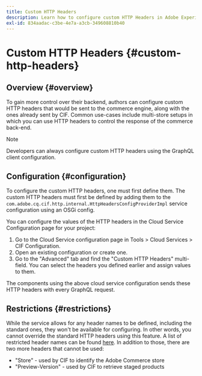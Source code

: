 ```yaml
---
title: Custom HTTP Headers
description: Learn how to configure custom HTTP Headers in Adobe Experience Manager Commerce.
exl-id: 834aadac-c3be-4e7a-a3cb-349608810b40
---
```

# Custom HTTP Headers {#custom-http-headers}

## Overview {#overview}

To gain more control over their backend, authors can configure custom HTTP headers that would be sent to the commerce engine, along with the ones already sent by CIF. Common use-cases include multi-store setups in which you can use HTTP headers to control the response of the commerce back-end.

>[!NOTE]
>
>Developers can always configure custom HTTP headers using the GraphQL client configuration.
>

## Configuration {#configuration}

To configure the custom HTTP headers, one must first define them. The custom HTTP headers must first be defined by adding them to the `com.adobe.cq.cif.http.internal.HttpHeadersConfigProviderImpl` service configuration using an OSGi config.

You can configure the values of the HTTP headers in the Cloud Service Configuration page for your project:

1. Go to the Cloud Service configuration page in Tools > Cloud Services > CIF Configuration.
1. Open an existing configuration or create one.
1. Go to the "Advanced" tab and find the "Custom HTTP Headers" multi-field. You can select the headers you defined earlier and assign values to them.

The components using the above cloud service configuration sends these HTTP headers with every GraphQL request.

## Restrictions {#restrictions}

While the service allows for any header names to be defined, including the standard ones, they won't be available for configuring. In other words, you cannot override the standard HTTP headers using this feature. A list of restricted header names can be found [here](https://developer.mozilla.org/en-US/docs/Web/HTTP/Headers). In addition to those, there are two more headers that cannot be used:

* "Store" - used by CIF to identify the Adobe Commerce store
* "Preview-Version" - used by CIF to retrieve staged products
